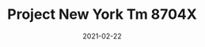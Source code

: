 ---
tags: 
  - "To Market"
  - "Loose Lay LVT"
  - "Acoustx"
title: "Project New York Tm 8704X"
designer: "To Market"
image_primary: "img/8704%20FLOOR%20copy.jpg"
href: "https://www.tomkt.com/front-row-ballet"
description: "Size%3A%2019.68%22%20X%2039.37%22%A0/%20Wear%20layer%3A%20.5mm%20%2820mil%29%20/%20Edge%3A%20Square%20/%20Thickness%3A%205.0mm%20%3D%A04.0mm%20Vinyl%20Top%20+%201.0mm%20AcoustX%20Sound%20Absorbing%20Backing%20/%20Sq.ft/Ctn%3A%2032.29%A0/%20Installation%3A%20Glue%20Down"
category: "loose-lay-lvt-acoustx"
subtitle: ""
manufacturer: "ToMarket"
slug: "/manufacturers/tomarket/loose-lay-lvt-acoustx/to-market-project-new-york-tm-8704-x"
date: "2021-02-22"
---